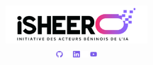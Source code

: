 <div align="center"><br>
<img src="./profile/assets/logo-isheero.png" width="320">

<br>

<a href="https://github.com/isheero-ai"><img src="./profile/assets/logo-github.png" width="3%" alt="Isheero GitHub"></a>
<img src="./profile/assets/logo-transparent.png" width="3%" alt="space">
<a href="https://www.linkedin.com/company/isheero/"><img src="./profile/assets/logo-linkedin.png" width="3%" alt="Isheero LinkedIn"></a>
<img src="./profile/assets/logo-transparent.png" width="3%" alt="space">
<a href="https://www.youtube.com/@isheero"><img src="./profile/assets/logo-youtube.png" width="3%" alt="Isheero YouTube"></a>
</div>
